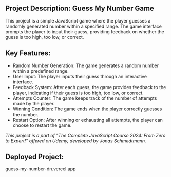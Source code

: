 ## Project Description: Guess My Number Game

This project is a simple JavaScript game where the player guesses a randomly generated number within a specified range. The game interface prompts the player to input their guess, providing feedback on whether the guess is too high, too low, or correct.

## Key Features:

- Random Number Generation: The game generates a random number within a predefined range.
- User Input: The player inputs their guess through an interactive interface.
- Feedback System: After each guess, the game provides feedback to the player, indicating if their guess is too high, too low, or correct.
- Attempts Counter: The game keeps track of the number of attempts made by the player.
- Winning Condition: The game ends when the player correctly guesses the number.
- Restart Option: After winning or exhausting all attempts, the player can choose to restart the game.

*This project is a part of "The Complete JavaScript Course 2024: From Zero to Expert!" offered on Udemy, developed by Jonas Schmedtmann.*

## Deployed Project: 
guess-my-number-dn.vercel.app
